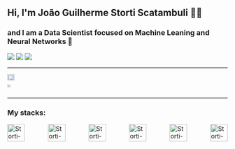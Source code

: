 <link rel="stylesheet" type='text/css' href="https://cdn.jsdelivr.net/gh/devicons/devicon@latest/devicon.min.css" />

## Hi, I'm João Guilherme Storti Scatambuli 👨‍💻
### and I am a Data Scientist focused on Machine Leaning and Neural Networks 🤖

<a href="https://www.linkedin.com/in/jstorti-scatambuli/"><img src="https://img.shields.io/badge/LinkedIn-0077B5?style=for-the-badge&logo=linkedin&logoColor=white"></a>
<a href="https://www.kaggle.com/jstorti"><img src="https://img.shields.io/badge/Kaggle-20BEFF?style=for-the-badge&logo=Kaggle&logoColor=white"></a>
<a href="mailto:jgscatambuli@gmail.com" target="_blank"><img src="https://img.shields.io/badge/Gmail-D14836?style=for-the-badge&logo=gmail&logoColor=white"></a>

---

<div style="display: flex;">
<a href="github.com/Storti-Scatambuli">
<img width="60%" src="https://github-readme-stats.vercel.app/api?username=Storti-Scatambuli&show_icons=true&include_all_commits=true&count_private=true&hide=issues,contribs&hide_rank=true&theme=github_dark">
<img width="39%" src="https://github-readme-stats.vercel.app/api/top-langs/?username=Storti-Scatambuli&layout=compact&theme=github_dark">
</a>
</div>

---
### My stacks:

<div style="display: flex; justify-content: space-between;">
<img width="40px" align="center" alt="Storti-Scatambuli-Python" src="https://cdn.jsdelivr.net/gh/devicons/devicon@latest/icons/python/python-original.svg" />
<img width="40px" align="center" alt="Storti-Scatambuli-Numpy" src="https://cdn.jsdelivr.net/gh/devicons/devicon@latest/icons/numpy/numpy-original.svg" />
<img width="40px" align="center" alt="Storti-Scatambuli-Pytorch" src="https://cdn.jsdelivr.net/gh/devicons/devicon@latest/icons/pytorch/pytorch-original.svg" />
<img width="40px" align="center" alt="Storti-Scatambuli-Pandas" src="https://cdn.jsdelivr.net/gh/devicons/devicon@latest/icons/pandas/pandas-original.svg" />
<img width="40px" align="center" alt="Storti-Scatambuli-Matplotlib" src="https://cdn.jsdelivr.net/gh/devicons/devicon@latest/icons/matplotlib/matplotlib-original.svg" />
<img width="40px" align="center" alt="Storti-Scatambuli-Jupyter" src="https://cdn.jsdelivr.net/gh/devicons/devicon@latest/icons/jupyter/jupyter-original.svg" />
</div>

<!--
**Storti-Scatambuli/Storti-Scatambuli** is a ✨ _special_ ✨ repository because its `README.md` (this file) appears on your GitHub profile.

Here are some ideas to get you started:

- 🔭 I’m currently working on ...
- 🌱 I’m currently learning ...
- 👯 I’m looking to collaborate on ...
- 🤔 I’m looking for help with ...
- 💬 Ask me about ...
- 📫 How to reach me: ...
- 😄 Pronouns: ...
- ⚡ Fun fact: ...
-->
